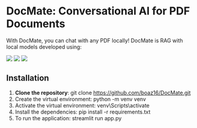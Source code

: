# DocMate: Conversational AI for PDF Documents

With DocMate, you can chat with any PDF locally! DocMate is RAG with local models developed using:

[![](https://img.shields.io/badge/Ollama-blue)](https://ollama.com/)
[![](https://img.shields.io/badge/Streamlit-orange)](https://streamlit.io/)
[![](https://img.shields.io/badge/Langchain-green)](https://www.langchain.com/)





## Installation

1. **Clone the repository**: git clone https://github.com/boaz16/DocMate.git
2. Create the virtual environment: python -m venv venv
3. Activate the virtual environment: venv\Scripts\activate
4. Install the dependencies: pip install -r requirements.txt
5. To run the application: streamlit run app.py
